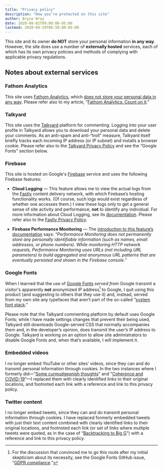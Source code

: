 ```yaml
---
title: "Privacy policy"
description: "How you’re protected on this site"
author: Bryce Wray
date: 2020-08-02T09:00:00-05:00
lastmod: 2020-09-29T08:50:00-05:00
---
```


This site and its owner **do NOT** store your personal information **in any way**. However, the site does use a number of **externally hosted** services, each of which has its own privacy policies and methods of complying with applicable privacy regulations.

## Notes about external services

### Fathom Analytics

This site uses [Fathom Analytics](https://usefathom.com), which [does not store your personal data in any way](https://usefathom.com/blog/anonymization). Please refer also to my article, “[Fathom Analytics: Count on it](/posts/2020/06/fathom-analytics-count-on-it).”

### Talkyard

This site uses the [Talkyard](https://talkyard.io) platform for commenting. Logging into your user profile in Talkyard allows you to download your personal data and delete your comments. As an anti-spam and anti-“troll” measure, Talkyard itself briefly tracks each incoming IP address (or IP subnet) and installs a browser cookie. Please refer also to the [Talkyard Privacy Policy](https://www.talkyard.io/-/privacy-policy) and see the “Google Fonts” section below.

### Firebase

This site is hosted on Google's [Firebase](https://firebase.google.com) service and uses the following Firebase features:

- **Cloud Logging** — This feature allows me to view the actual logs from the [Fastly](https://fastly.com) content delivery network, with which Firebase’s hosting functionality works. (Of course, such logs would exist regardless of whether one accesses them.) I view these logs only to get a general sense of site activity and performance, **not** to identify any individual. For more information about Cloud Logging, see its [documentation](https://firebase.google.com/docs/hosting/web-request-logs-and-metrics). Please refer also to the [Fastly Privacy Policy](https://www.fastly.com/privacy).

- **Firebase Performance Monitoring** — The [introduction to this feature’s documentation](https://firebase.google.com/docs/perf-mon/) says: *“Performance Monitoring does not permanently store any personally identifiable information (such as names, email addresses, or phone numbers). While monitoring HTTP network requests, Performance Monitoring uses URLs (not including URL parameters) to build aggregated and anonymous URL patterns that are eventually persisted and shown in the Firebase console.”*

### Google Fonts

When I learned that the use of [Google Fonts](https://fonts.google.com) *served from* Google transmit a visitor's apparently **not** anonymized IP address[^Issue1495] to Google, I quit using this product (and suggesting to others that they use it) and, instead, served from my own site any typefaces that aren’t part of the so-called “[system font stack](/posts/2018/10/web-typography-part-2).”

[^Issue1495]: For the discussion that convinced me to go this route after my initial skepticism about its necessity, see the Google Fonts GitHub issue, “[GDPR compliance](https://github.com/google/fonts/issues/1495).”

Please note that the Talkyard commenting platform by default uses Google Fonts; while I have made settings changes that prevent their being used, Talkyard still downloads Google-served CSS that normally accompanies them and, in the developer’s opinion, does transmit the user’s IP address to Google. Talkyard is working on an option to allow site administrators to disable Google Fonts and, when that’s available, I will implement it.

### Embedded videos

I no longer embed YouTube or other sites’ videos, since they can and do transmit personal information through cookies. In the two instances where I formerly did—”[Some curmudgeonish thoughts](/posts/2018/11/some-curmudgeonish-thoughts)" and "[Coherence and COVID-19](/posts/2020/03/coherence-covid-19)”—I replaced them with clearly identified links to their original locations, and footnoted each link with a reference and link to this privacy policy.

### Twitter content

I no longer embed tweets, since they can and do transmit personal information through cookies. I have replaced formerly embedded tweets with just their text content combined with clearly identified links to their original locations, and footnoted each link (or set of links where multiple tweets were quoted, as in the case of “[Backtracking to Big G](/posts/2019/08/backtracking-to-big-g)”) with a reference and link to this privacy policy.
